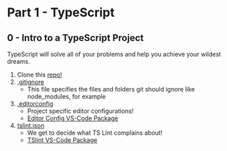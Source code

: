 # Part 1 - TypeScript
## 0 - Intro to a TypeScript Project

TypeScript will solve all of your problems and help you achieve your wildest dreams.

1. Clone this [repo!](https://github.com/jmarlow4/mastering-angular-p1-typescript)
2. [.gitignore](http://gitready.com/beginner/2009/01/19/ignoring-files.html)
    * This file specifies the files and folders git should ignore like node_modules, for example
3. [.editorconfig](http://editorconfig.org/)
    * Project specific editor configurations!
    * [Editor Config VS-Code Package](https://marketplace.visualstudio.com/items?itemName=EditorConfig.EditorConfig)
4. [tslint.json](https://palantir.github.io/tslint/rules/)
    * We get to decide what TS Lint complains about!
    * [TSlint VS-Code Package](https://marketplace.visualstudio.com/items?itemName=eg2.tslint)